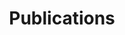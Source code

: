 ---
layout: page
title: Publications
image: assets/images/publication.jpg
description: 'Articles, Chapters, Proceedings, Patents, and More'
nav-menu: true
---